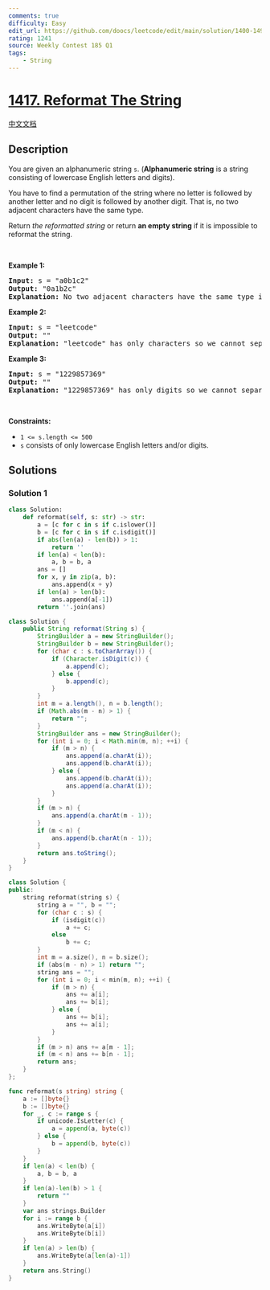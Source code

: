 ```yaml
---
comments: true
difficulty: Easy
edit_url: https://github.com/doocs/leetcode/edit/main/solution/1400-1499/1417.Reformat%20The%20String/README_EN.md
rating: 1241
source: Weekly Contest 185 Q1
tags:
    - String
---
```


# [1417. Reformat The String](https://leetcode.com/problems/reformat-the-string)

[中文文档](/solution/1400-1499/1417.Reformat%20The%20String/README.md)

## Description

<p>You are given an alphanumeric string <code>s</code>. (<strong>Alphanumeric string</strong> is a string consisting of lowercase English letters and digits).</p>

<p>You have to find a permutation of the string where no letter is followed by another letter and no digit is followed by another digit. That is, no two adjacent characters have the same type.</p>

<p>Return <em>the reformatted string</em> or return <strong>an empty string</strong> if it is impossible to reformat the string.</p>

<p>&nbsp;</p>
<p><strong class="example">Example 1:</strong></p>

<pre>
<strong>Input:</strong> s = &quot;a0b1c2&quot;
<strong>Output:</strong> &quot;0a1b2c&quot;
<strong>Explanation:</strong> No two adjacent characters have the same type in &quot;0a1b2c&quot;. &quot;a0b1c2&quot;, &quot;0a1b2c&quot;, &quot;0c2a1b&quot; are also valid permutations.
</pre>

<p><strong class="example">Example 2:</strong></p>

<pre>
<strong>Input:</strong> s = &quot;leetcode&quot;
<strong>Output:</strong> &quot;&quot;
<strong>Explanation:</strong> &quot;leetcode&quot; has only characters so we cannot separate them by digits.
</pre>

<p><strong class="example">Example 3:</strong></p>

<pre>
<strong>Input:</strong> s = &quot;1229857369&quot;
<strong>Output:</strong> &quot;&quot;
<strong>Explanation:</strong> &quot;1229857369&quot; has only digits so we cannot separate them by characters.
</pre>

<p>&nbsp;</p>
<p><strong>Constraints:</strong></p>

<ul>
	<li><code>1 &lt;= s.length &lt;= 500</code></li>
	<li><code>s</code> consists of only lowercase English letters and/or digits.</li>
</ul>

## Solutions

### Solution 1

<!-- tabs:start -->

```python
class Solution:
    def reformat(self, s: str) -> str:
        a = [c for c in s if c.islower()]
        b = [c for c in s if c.isdigit()]
        if abs(len(a) - len(b)) > 1:
            return ''
        if len(a) < len(b):
            a, b = b, a
        ans = []
        for x, y in zip(a, b):
            ans.append(x + y)
        if len(a) > len(b):
            ans.append(a[-1])
        return ''.join(ans)
```

```java
class Solution {
    public String reformat(String s) {
        StringBuilder a = new StringBuilder();
        StringBuilder b = new StringBuilder();
        for (char c : s.toCharArray()) {
            if (Character.isDigit(c)) {
                a.append(c);
            } else {
                b.append(c);
            }
        }
        int m = a.length(), n = b.length();
        if (Math.abs(m - n) > 1) {
            return "";
        }
        StringBuilder ans = new StringBuilder();
        for (int i = 0; i < Math.min(m, n); ++i) {
            if (m > n) {
                ans.append(a.charAt(i));
                ans.append(b.charAt(i));
            } else {
                ans.append(b.charAt(i));
                ans.append(a.charAt(i));
            }
        }
        if (m > n) {
            ans.append(a.charAt(m - 1));
        }
        if (m < n) {
            ans.append(b.charAt(n - 1));
        }
        return ans.toString();
    }
}
```

```cpp
class Solution {
public:
    string reformat(string s) {
        string a = "", b = "";
        for (char c : s) {
            if (isdigit(c))
                a += c;
            else
                b += c;
        }
        int m = a.size(), n = b.size();
        if (abs(m - n) > 1) return "";
        string ans = "";
        for (int i = 0; i < min(m, n); ++i) {
            if (m > n) {
                ans += a[i];
                ans += b[i];
            } else {
                ans += b[i];
                ans += a[i];
            }
        }
        if (m > n) ans += a[m - 1];
        if (m < n) ans += b[n - 1];
        return ans;
    }
};
```

```go
func reformat(s string) string {
	a := []byte{}
	b := []byte{}
	for _, c := range s {
		if unicode.IsLetter(c) {
			a = append(a, byte(c))
		} else {
			b = append(b, byte(c))
		}
	}
	if len(a) < len(b) {
		a, b = b, a
	}
	if len(a)-len(b) > 1 {
		return ""
	}
	var ans strings.Builder
	for i := range b {
		ans.WriteByte(a[i])
		ans.WriteByte(b[i])
	}
	if len(a) > len(b) {
		ans.WriteByte(a[len(a)-1])
	}
	return ans.String()
}
```

<!-- tabs:end -->

<!-- end -->

